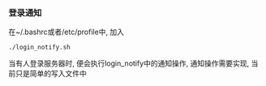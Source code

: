 ### 登录通知
在~/.bashrc或者/etc/profile中, 加入
```
./login_notify.sh
```
当有人登录服务器时, 便会执行login_notify中的通知操作, 通知操作需要实现, 当前只是简单的写入文件中
